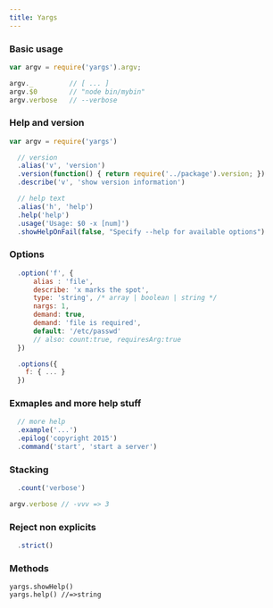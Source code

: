 ```yaml
---
title: Yargs
---
```


### Basic usage

```js
var argv = require('yargs').argv;

argv._         // [ ... ]
argv.$0        // "node bin/mybin"
argv.verbose   // --verbose
```

### Help and version

```js
var argv = require('yargs')

  // version
  .alias('v', 'version')
  .version(function() { return require('../package').version; })
  .describe('v', 'show version information')

  // help text
  .alias('h', 'help')
  .help('help')
  .usage('Usage: $0 -x [num]')
  .showHelpOnFail(false, "Specify --help for available options")
```

### Options

```js
  .option('f', {
      alias : 'file',
      describe: 'x marks the spot',
      type: 'string', /* array | boolean | string */
      nargs: 1,
      demand: true,
      demand: 'file is required',
      default: '/etc/passwd'
      // also: count:true, requiresArg:true
  })

  .options({
    f: { ... }
  })
```

### Exmaples and more help stuff

```js
  // more help
  .example('...')
  .epilog('copyright 2015')
  .command('start', 'start a server')
```

### Stacking

```js
  .count('verbose')

argv.verbose // -vvv => 3
```

### Reject non explicits

```js
  .strict()
```

### Methods

```
yargs.showHelp()
yargs.help() //=>string
```
